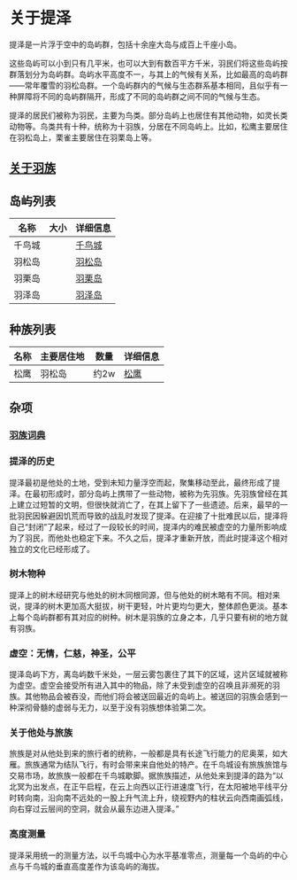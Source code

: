 # 关于提泽

提泽是一片浮于空中的岛屿群，包括十余座大岛与成百上千座小岛。

这些岛屿可以小到只有几平米，也可以大到有数百平方千米，羽民们将这些岛屿按群落划分为岛屿群。岛屿水平高度不一，与其上的气候有关系，比如最高的岛屿群——常年覆雪的羽松岛群。一个岛屿群内的气候与生态群系基本相同，且似乎有一种屏障将不同的岛屿群隔开，形成了不同的岛屿群之间不同的气候与生态。

提泽的居民们被称为羽民，主要为鸟类。部分岛屿上也居住有其他动物，如灵长类动物等。鸟类共有十种，统称为十羽族，分居在不同岛屿上。比如，松鹰主要居住在羽松岛上，栗雀主要居住在羽栗岛上等。

## [关于羽族](./featherRace.md)
## 岛屿列表

|名称|大小|详细信息|
|--|--|--|
|千鸟城| |[千鸟城](./islands/birdsCity.md)|
|羽松岛| |[羽松岛](./islands/featherpineIsland.md)|
|羽栗岛| |[羽栗岛](./islands/featherchestnutIsland.md)|
|羽泽岛| |[羽泽岛](./islands/swampIsland.md)|

## 种族列表

|名称|主要居住地|数量|详细信息|
|--|--|--|--|
|松鹰|羽松岛|约2w|[松鹰](./species/pineagle.md)|

## 杂项
### [羽族词典](./dictionary.md)
### 提泽的历史
提泽最初是他处的土地，受到未知力量浮空而起，聚集移动至此，最终形成了提泽。在最初形成时，部分岛屿上携带了一些动物，被称为先羽族。先羽族曾经在其上建立过短暂的文明，但很快就消亡了，在其上留下了一些遗迹。后来，最早的一批羽民因躲避因饥荒而导致的战乱时发现了提泽。在迎接了十批难民以后，提泽将自己“封闭”了起来，经过了一段较长的时间，提泽内的难民被虚空的力量所影响成为了羽民，而他处也稳定下来。不久之后，提泽才重新开放，而此时提泽这个相对独立的文化已经形成了。
### 树木物种
提泽上的树木经研究与他处的树木同根同源，但与他处的树木略有不同。相对来说，提泽的树木更加高大挺拔，树干更轻，叶片更均匀更大，整体颜色更淡。基本上每个岛屿群都有其对应的树种。树木是羽族的立身之本，几乎只要有树的地方就有羽族。
### 虚空：无情，仁慈，神圣，公平
提泽岛屿下方，离岛屿数千米处，一层云雾包裹住了其下的区域，这片区域就被称为虚空。虚空会接受所有进入其中的物品，除了未受到虚空的召唤且非濒死的羽族。其他物品会被吞没，而他们将会被送回最近的岛屿上。被送回的羽族会感到一种深彻骨髓的虚弱与无力，以至于没有羽族想体验第二次。
### 关于他处与旅族
旅族是对从他处到来的旅行者的统称，一般都是具有长途飞行能力的尼奥莱，如大雁。旅族通常为结队飞行，有时会带来来自他处的特产。在千鸟城设有旅族旅馆与交易市场，故旅族一般都在千鸟城歇脚。据旅族描述，从他处来到提泽的路为“以北冥为出发点，在正午启程，在云上向西以正行进速度飞行，在太阳被地平线平分时转向南，沿向南不远处的一股上升气流上升，绕视野内的柱状云向西南画弧线，向右穿过云层间的空洞，就会从最东边进入提泽。”
### 高度测量
提泽采用统一的测量方法，以千鸟城中心为水平基准零点，测量每一个岛屿的中心点与千鸟城的垂直高度差作为该岛屿的海拔。